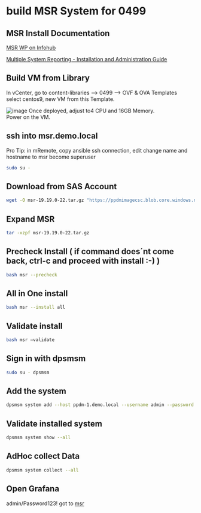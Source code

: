 # build MSR System for 0499

## MSR Install Documentation

[MSR WP on Infohub](https://infohub.delltechnologies.com/en-us/p/multi-system-reporting/)  

[Multiple System Reporting - Installation and Administration Guide ](https://dl.dell.com/content/manual32888959-powerprotect-multiple-system-reporting-19-19-installation-and-administration-guide.pdf?language=en-us&adobe_mc=MCMID%3D79529071755175023272121130590559315296%7CMCORGID%3D4DD80861515CAB990A490D45%2540AdobeOrg%7CTS%3D1748767667)

## Build VM from Library

In vCenter, go to content-libraries --> 0499 --> OVF & OVA Templates  
select centos9, new VM from this Template.

![image](https://github.com/user-attachments/assets/2f08087b-f080-4221-86d5-ce55fe574ead)
Once deployed, adjust to4 CPU and 16GB Memory.   
Power on the VM.

## ssh into msr.demo.local

Pro Tip: in mRemote, copy ansible ssh connection, edit change name and hostname to msr
become superuser


```bash
sudo su -
```


## Download from SAS Account
```bash
wget -O msr-19.19.0-22.tar.gz "https://ppdmimagecsc.blob.core.windows.net/swx/msr-19.19.0-22.tar.gz?sp=r&st=2025-06-01T09:00:00Z&se=2025-06-05T08:00:00Z&spr=https&sv=2024-11-04&sr=b&sig=zqW%2F0%2BkbIoc7LmzZp5POWKrRVNYIdEZpTsLEMzAsJWc%3D"
```

## Expand MSR
```bash
tar -xzpf msr-19.19.0-22.tar.gz
```

## Precheck Install ( if command does´nt come back, ctrl-c and proceed with install :-) )
```bash
bash msr --precheck
```

## All in One install
```bash
bash msr --install all
```

## Validate  install
```bash
bash msr –validate
```

## Sign in with dpsmsm
```bash
sudo su - dpsmsm
```

## Add the system
```bash
dpsmsm system add --host ppdm-1.demo.local --username admin --password 'Password123!'
```

## Validate installed system
```bash
dpsmsm system show --all
```


## AdHoc collect Data
```bash
dpsmsm system collect --all
```

## Open Grafana 
admin/Password123!
got to [msr](https://msr.demo.local:3000)
